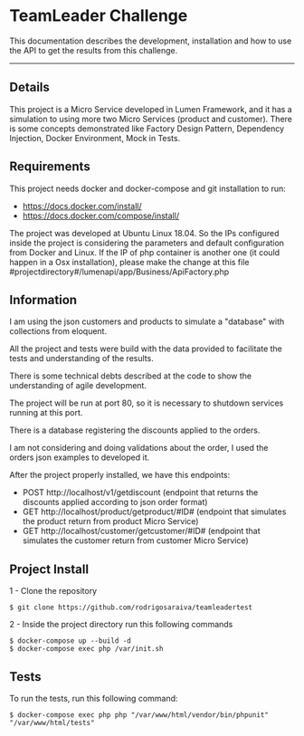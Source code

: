 TeamLeader Challenge
===================

This documentation describes the development, installation and how to use the API to get the results from this challenge.

----------

Details
-------------
This project is a Micro Service developed in Lumen Framework, and it has a simulation to using more two Micro Services (product and customer).
There is some concepts demonstrated like Factory Design Pattern, Dependency Injection, Docker Environment, Mock in Tests.

Requirements
-------------

This project needs docker and docker-compose and git installation to run:

 - https://docs.docker.com/install/
 - https://docs.docker.com/compose/install/

The project was developed at Ubuntu Linux 18.04. So the IPs configured inside the project is considering the parameters and default configuration from Docker and Linux. 
If the IP of php container is another one (it could happen in a Osx installation), please make the change at this file #projectdirectory#/lumenapi/app/Business/ApiFactory.php

Information
-------------

I am using the json customers and products to simulate a "database" with collections from eloquent.

All the project and tests were build with the data provided to facilitate the tests and understanding of the results.

There is some technical debts described at the code to show the understanding of agile development.

The project will be run at port 80, so it is necessary to shutdown services running at this port.

There is a database registering the discounts applied to the orders.

I am not considering and doing validations about the order, I used the orders json examples to developed it. 

After the project properly installed, we have this endpoints:

 - POST http://localhost/v1/getdiscount (endpoint that returns the discounts applied according to json order format)
 - GET http://localhost/product/getproduct/#ID# (endpoint that simulates the product return from product Micro Service)
 - GET http://localhost/customer/getcustomer/#ID# (endpoint that simulates the customer return from customer Micro Service)

Project Install
-------------
1 - Clone the repository 

    $ git clone https://github.com/rodrigosaraiva/teamleadertest

2 - Inside the project directory run this following commands

    $ docker-compose up --build -d
    $ docker-compose exec php /var/init.sh

Tests
-------------

To run the tests, run this following command:

    $ docker-compose exec php php "/var/www/html/vendor/bin/phpunit" "/var/www/html/tests"